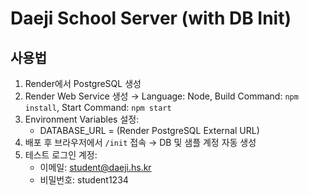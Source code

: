# Daeji School Server (with DB Init)

## 사용법
1. Render에서 PostgreSQL 생성
2. Render Web Service 생성 → Language: Node, Build Command: `npm install`, Start Command: `npm start`
3. Environment Variables 설정:
   - DATABASE_URL = (Render PostgreSQL External URL)
4. 배포 후 브라우저에서 `/init` 접속 → DB 및 샘플 계정 자동 생성
5. 테스트 로그인 계정:
   - 이메일: student@daeji.hs.kr
   - 비밀번호: student1234
